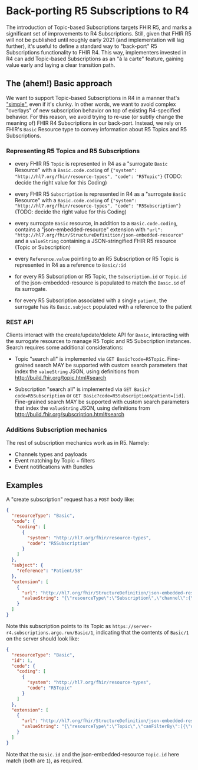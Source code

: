 # Back-porting R5 Subscriptions to R4

The introduction of Topic-based Subscriptions targets FHIR R5, and marks a significant set of improvements to R4 Subscriptions.  Still, given that FHIR R5 will not be published until roughly early 2021 (and implementation will lag further), it's useful to define a standard way to "back-port" R5 Subscriptions functionality to FHIR R4.  This way, implementers invested in R4 can add Topic-based Subscriptions as an "à la carte" feature, gaining value early and laying a clear transition path.

## The (ahem!) Basic approach

We want to support Topic-based Subscriptions in R4 in a manner that's ["simple"](https://www.infoq.com/presentations/Simple-Made-Easy/), even if it's clunky. In other words, we want to avoid complex "overlays" of new subscription behavior on top of existing R4-specified behavior.  For this reason, we avoid trying to re-use (or subtly change the meaning of) FHIR R4 Subscriptions in our back-port. Instead, we rely on FHIR's `Basic` Resource type to convey information about R5 Topics and R5 Subscriptions.

### Representing R5 Topics and R5 Subscriptions

* every FHIR R5 `Topic` is represented in R4 as a "surrogate `Basic` Resource" with a `Basic.code.coding` of `{"system": "http://hl7.org/fhir/resource-types", "code": "R5Topic"}` (TODO: decide the right value for this Coding)

* every FHIR R5 `Subscription` is represented in R4 as a "surrogate `Basic` Resource" with a `Basic.code.coding` of `{"system": "http://hl7.org/fhir/resource-types", "code": "R5Subscription"}` (TODO: decide the right value for this Coding)

* every surrogate `Basic` resource, in addition to a `Basic.code.coding`, contains a "json-embedded-resource" extension with `"url": "http://hl7.org/fhir/StructureDefinition/json-embedded-resource"` and a `valueString` containing a JSON-stringified FHIR R5 resource (Topic or Subscription)

* every `Reference.value` pointing to an R5 Subscription or R5 Topic is represented in R4 as a reference to `Basic/:id`

* for every R5 Subscription or R5 Topic, the `Subscription.id` or `Topic.id` of the json-embedded-resource is populated to match the `Basic.id` of its surrogate.

* for every R5 Subscription associated with a single `patient`, the surrogate has its `Basic.subject` populated with a reference to the patient

### REST API

Clients interact with the create/update/delete API for `Basic`, interacting with the surrogate resources to manage R5 Topic and R5 Subscription instances. Search requires some additional considerations:

* Topic "search all" is implemented via `GET Basic?code=R5Topic`. Fine-grained search MAY be supported with custom search parameters that index the `valueString` JSON, using definitions from http://build.fhir.org/topic.html#search

* Subscription "search all" is implemented via `GET Basic?code=R5Subscription` or `GET Basic?code=R5Subscription&patient=[id]`. Fine-grained search MAY be supported with custom search parameters that index the `valueString` JSON, using definitions from http://build.fhir.org/subscription.html#search

### Additions Subscription mechanics

The rest of subscription mechanics work as in R5. Namely:

* Channels types and payloads
* Event matching by Topic + filters
* Event notifications with Bundles


## Examples

A "create subscription" request has a `POST` body like:

```json
{
  "resourceType": "Basic",
  "code": {
    "coding": [
      {
        "system": "http://hl7.org/fhir/resource-types",
        "code": "R5Subscription"
      }
    ]
  },
  "subject": {
    "reference": "Patient/58"
  },
  "extension": [
    {
      "url": "http://hl7.org/fhir/StructureDefinition/json-embedded-resource",
      "valueString": "{\"resourceType\":\"Subscription\",\"channel\":{\"endpoint\":\"https://client.subscriptions.argo.run/Endpoints/b962286c-d1c6-4b13-a409-8df2a7208fb8\",\"header\":[],\"heartbeatPeriod\":60,\"payload\":{\"content\":\"id-only\",\"contentType\":\"application/fhir+json\"},\"type\":{\"coding\":[{\"code\":\"rest-hook\",\"display\":\"Rest Hook\",\"system\":\"http://terminology.hl7.org/CodeSystem/subscription-channel-type\",\"userSelected\":false}],\"text\":\"REST Hook\"}},\"end\":\"2019-09-20T15:21:28.427Z\",\"eventCount\":0,\"filterBy\":[{\"matchType\":\"=\",\"name\":\"patient\",\"value\":\"Patient/58\"}],\"reason\":\"Client Testing\",\"status\":\"requested\",\"topic\":{\"reference\":\"https://server-r4.subscriptions.argo.run/Basic/1\"}}"
    }
  ]
}
```

Note this subscription points to its Topic as `https://server-r4.subscriptions.argo.run/Basic/1`, indicating that the contents of `Basic/1` on the server should look like:

```json
{
  "resourceType": "Basic",
  "id": 1,
  "code": {
    "coding": [
      {
        "system": "http://hl7.org/fhir/resource-types",
        "code": "R5Topic"
      }
    ]
  },
  "extension": [
    {
      "url": "http://hl7.org/fhir/StructureDefinition/json-embedded-resource",
      "valueString": "{\"resourceType\":\"Topic\",\"canFilterBy\":[{\"documentation\":\"Exact match to a patient resource (reference)\",\"matchType\":[\"=\",\"in\",\"not-in\"],\"name\":\"patient\"}],\"date\":\"2019-08-01\",\"description\":\"Admission Topic for testing framework and behavior\",\"experimental\":true,\"resourceTrigger\":{\"description\":\"Beginning of a clinical encounter\",\"fhirPathCriteria\":\"%previous.status!='in-progress' and %current.status='in-progress'\",\"queryCriteria\":{\"current\":\"status:in-progress\",\"previous\":\"status:not=in-progress\",\"requireBoth\":true},\"resourceType\":[\"Encounter\"]},\"status\":\"draft\",\"title\":\"admission\",\"url\":\"http://argonautproject.org/subscription-ig/Topic/admission\",\"version\":\"0.4\",\"id\":\"1\"}"
    }
  ]
}
```

Note that the `Basic.id` and the json-embedded-resource `Topic.id` here match (both are `1`), as required.
